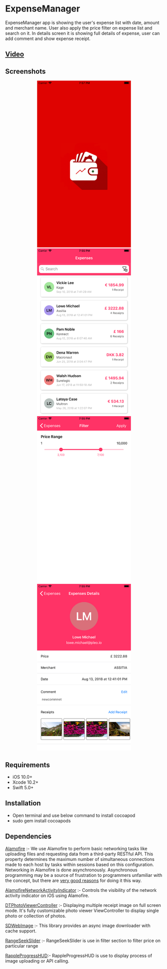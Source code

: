 # ExpenseManager
ExpenseManager app is showing the user's expense list with date, amount and merchant name. User also apply the price filter on expense list and search on it. In details screen it is showing full details of expense, user can add comment and show expense receipt.

## [Video](https://github.com/iosdeveloper-portfolio/ExpenseManager/raw/master/Screenshorts/AppVideo.MP4)

## Screenshots
<div align="center">
<img height=533 width=300 src="./Screenshorts/1.Launch.png" />
<img height=533 width=300 src="./Screenshorts/2.list.png" />
<img height=533 width=300 src="./Screenshorts/3.filter.png" />
<img height=533 width=300 src="./Screenshorts/4.details.png" />
</div>

## Requirements

- iOS 10.0+
- Xcode 10.2+
- Swift 5.0+

## Installation

- Open terminal and use below command to install cocoapod
- sudo gem install cocoapods

## Dependencies

[Alamofire](https://github.com/Alamofire/Alamofire) :- We use Alamofire to perform basic networking tasks like uploading files and requesting data from a third-party RESTful API. This property determines the maximum number of simultaneous connections made to each host by tasks within sessions based on this configuration. 
Networking in Alamofire is done asynchronously. Asynchronous programming may be a source of frustration to programmers unfamiliar with the concept, but there are [very good reasons](https://developer.apple.com/library/ios/qa/qa1693/_index.html) for doing it this way.

[AlamofireNetworkActivityIndicator](https://github.com/Alamofire/AlamofireNetworkActivityIndicator) :- Controls the visibility of the network activity indicator on iOS using Alamofire.

[DTPhotoViewerController](https://github.com/tungvoduc/DTPhotoViewerController) :- Displaying multiple receipt image on full screen mode. It's fully customizable photo viewer ViewController to display single photo or collection of photos.

[SDWebImage](https://github.com/SDWebImage/SDWebImage) :- This library provides an async image downloader with cache support.

[RangeSeekSlider](https://github.com/WorldDownTown/RangeSeekSlider) :- RangeSeekSlider is use in filter section to filter price on particular range

[RappleProgressHUD](https://github.com/rjeprasad/RappleProgressHUD):- RappleProgressHUD is use to display process of image uploading or API calling.
